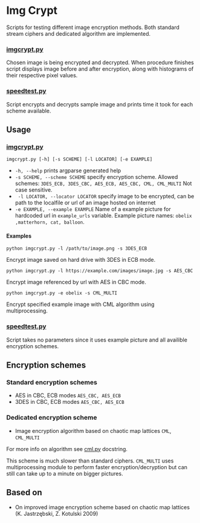 # Img Crypt

Scripts for testing different image encryption methods. Both standard stream ciphers and dedicated algorithm are implemented.

### [imgcrypt.py](../master/img_crypt/imgcrypt.py)

Chosen image is being encrypted and decrypted. When procedure finishes script
displays image before and after encryption, along with histograms of their respective
pixel values.

### [speedtest.py](../master/img_crypt/speedtest.py)

Script encrypts and decrypts sample image and prints
time it took for each scheme available. 


## Usage

### [imgcrypt.py](../master/img_crypt/imgcrypt.py)

```imgcrypt.py [-h] [-s SCHEME] [-l LOCATOR] [-e EXAMPLE]```

* ```-h, --help```            prints argparse generated help
* ```-s SCHEME, --scheme SCHEME``` specify encryption scheme. Allowed schemes: ```3DES_ECB,
3DES_CBC, AES_ECB, AES_CBC, CML, CML_MULTI``` Not case sensitive.
* ```  -l LOCATOR, --locator LOCATOR ``` specify image to be encrypted, can be path to the localfile or url of an image hosted on internet
* ```-e EXAMPLE, --example EXAMPLE``` Name of a example picture for hardcoded url in ```example_urls``` variable. Example picture names: ```obelix ,matterhorn, cat, balloon```.

#### Examples

```python imgcrypt.py -l /path/to/image.png -s 3DES_ECB``` 

Encrypt image saved on hard drive with 3DES in ECB mode.

```python imgcrypt.py -l https://example.com/images/image.jpg -s AES_CBC``` 

Encrypt image referenced by url with AES in CBC mode.

```python imgcrypt.py -e obelix -s CML_MULTI``` 

Encrypt specified example image with CML algorithm using multiprocessing.

### [speedtest.py](../master/img_crypt/speedtest.py)

Script takes no parameters since it uses example picture and all availible encryption schemes. 

## Encryption schemes

### Standard encryption schemes

* AES in CBC, ECB modes ```AES_CBC, AES_ECB```
* 3DES in CBC, ECB modes ```AES_CBC, AES_ECB```

### Dedicated encryption scheme

* Image encryption algorithm based on chaotic map lattices ```CML```, ```CML_MULTI```

For more info on algorithm see [cml.py](../master/img_crypt/cml.py) docstring.

This scheme is much slower than standard ciphers. ```CML_MULTI``` uses multiprocessing module to perform faster encryption/decryption but can still can take up to a minute on bigger pictures.

## Based on 
* On improved image encryption scheme based on chaotic map lattices (K. Jastrzębski, Z. Kotulski 2009)